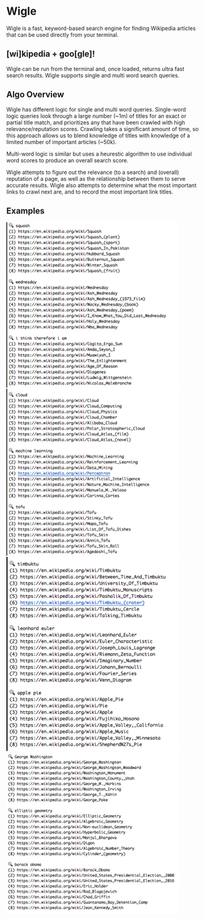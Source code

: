 # Wigle
Wigle is a fast, keyword-based search engine for finding Wikipedia articles that can be used directly from your terminal. 

## [wi]kipedia + goo[gle]!
Wigle can be run from the terminal and, once loaded, returns ultra fast search results. Wigle supports single and multi word search queries.

## Algo Overview
Wigle has different logic for single and multi word queries. Single-word logic queries look through a large number (~1m) of titles for an exact or partial title match, and prioritizes any that have been crawled with high relevance/reputation scores. Crawling takes a significant amount of time, so this approach allows us to blend
knowledge of titles with knowledge of a limited number of important articles (~50k).

Multi-word logic is similar but uses a heurestic algorithm to use individual word scores to produce an overall search score.

Wigle attempts to figure out the relevance (to a search) and (overall) reputation of a page, as well as the relationship between them to serve accurate results. Wigle also attempts to determine what the most important links to crawl next are, and to record the most important link titles.


## Examples

<img src="pics/pic3.png" width="450px"><img src="pics/pic4.png" width="450px">
<br>
<img src="pics/pic1.png" width="450px"><img src="pics/pic2.png" width="450px">